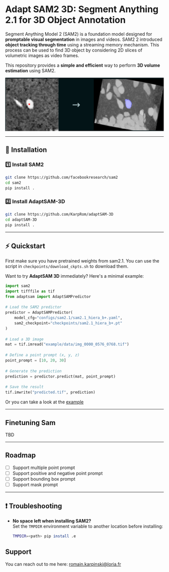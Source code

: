 # **Adapt SAM2 3D: Segment Anything 2.1 for 3D Object Annotation**

Segment Anything Model 2 (SAM2) is a foundation model designed for **promptable visual segmentation** in images and videos. SAM2 2 introduced **object tracking through time** using a streaming memory mechanism. This process can be used to find 3D object by considering 2D slices of volumetric images as video frames.

This repository provides a **simple and efficient** way to perform **3D volume estimation** using SAM2.

<img src="figs/2d_to_3d_v2.png" alt="2d object segmentation to 3d" width="1000">

---

## 🚀 Installation

### 1️⃣ Install SAM2

```sh
git clone https://github.com/facebookresearch/sam2
cd sam2
pip install .
```

### 2️⃣ Install AdaptSAM-3D

```sh
git clone https://github.com/KarpRom/adaptSAM-3D
cd adaptSAM-3D
pip install .
```

---

## ⚡ Quickstart

First make sure you have pretrained weights from sam2.1.
You can use the script in `checkpoints/download_ckpts.sh` to download them.

Want to try **AdaptSAM 3D** immediately? Here's a minimal example:

```python
import sam2
import tifffile as tif
from adaptsam import AdaptSAMPredictor

# Load the SAM2 predictor
predictor = AdaptSAMPredictor(
    model_cfg="configs/sam2.1/sam2.1_hiera_b+.yaml",
    sam2_checkpoint="checkpoints/sam2.1_hiera_b+.pt"
)

# Load a 3D image
mat = tif.imread("example/data/img_0000_0576_0768.tif")

# Define a point prompt (x, y, z)
point_prompt = [10, 20, 30]

# Generate the prediction
prediction = predictor.predict(mat, point_prompt)

# Save the result
tif.imwrite("predicted.tif", prediction)
```

Or you can take a look at the [example](/example/cell_segmentation.ipynb)

---

## Finetuning Sam

TBD

---

## Roadmap

- [ ] Support multiple point prompt
- [ ] Support positive and negative point prompt
- [ ] Support bounding box prompt
- [ ] Support mask prompt

---

## ❗ Troubleshooting

- **No space left when installing SAM2?**  
  Set the `TMPDIR` environment variable to another location before installing:
  ```sh
  TMPDIR=<path> pip install .e
  ```

## Support

You can reach out to me here: romain.karpinski@loria.fr
